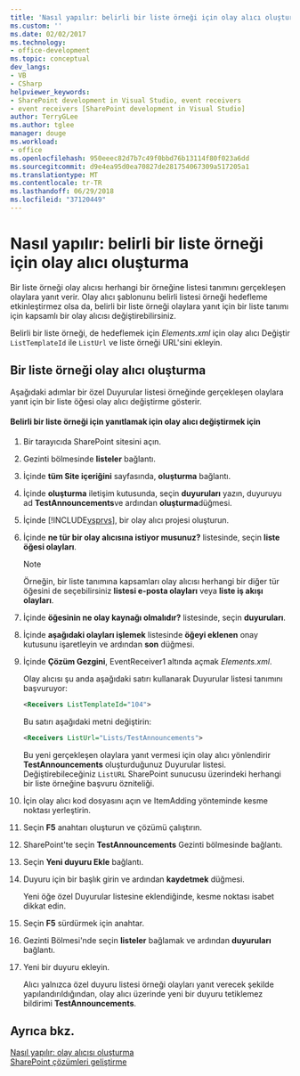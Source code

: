```yaml
---
title: 'Nasıl yapılır: belirli bir liste örneği için olay alıcı oluşturma | Microsoft Docs'
ms.custom: ''
ms.date: 02/02/2017
ms.technology:
- office-development
ms.topic: conceptual
dev_langs:
- VB
- CSharp
helpviewer_keywords:
- SharePoint development in Visual Studio, event receivers
- event receivers [SharePoint development in Visual Studio]
author: TerryGLee
ms.author: tglee
manager: douge
ms.workload:
- office
ms.openlocfilehash: 950eeec82d7b7c49f0bbd76b13114f80f023a6dd
ms.sourcegitcommit: d9e4ea95d0ea70827de281754067309a517205a1
ms.translationtype: MT
ms.contentlocale: tr-TR
ms.lasthandoff: 06/29/2018
ms.locfileid: "37120449"
---
```

# <a name="how-to-create-an-event-receiver-for-a-specific-list-instance"></a>Nasıl yapılır: belirli bir liste örneği için olay alıcı oluşturma
  Bir liste örneği olay alıcısı herhangi bir örneğine listesi tanımını gerçekleşen olaylara yanıt verir. Olay alıcı şablonunu belirli listesi örneği hedefleme etkinleştirmez olsa da, belirli bir liste örneği olaylara yanıt için bir liste tanımı için kapsamlı bir olay alıcısı değiştirebilirsiniz.  
  
 Belirli bir liste örneği, de hedeflemek için *Elements.xml* için olay alıcı Değiştir `ListTemplateId` ile `ListUrl` ve liste örneği URL'sini ekleyin.  
  
## <a name="create-a-list-instance-event-receiver"></a>Bir liste örneği olay alıcı oluşturma  
 Aşağıdaki adımlar bir özel Duyurular listesi örneğinde gerçekleşen olaylara yanıt için bir liste öğesi olay alıcı değiştirme gösterir.  
  
#### <a name="to-modify-an-event-receiver-to-respond-to-a-specific-list-instance"></a>Belirli bir liste örneği için yanıtlamak için olay alıcı değiştirmek için  
  
1.  Bir tarayıcıda SharePoint sitesini açın.  
  
2.  Gezinti bölmesinde **listeler** bağlantı.  
  
3.  İçinde **tüm Site içeriğini** sayfasında, **oluşturma** bağlantı.  
  
4.  İçinde **oluşturma** iletişim kutusunda, seçin **duyuruları** yazın, duyuruyu ad **TestAnnouncements**ve ardından **oluşturma**düğmesi.  
  
5.  İçinde [!INCLUDE[vsprvs](../sharepoint/includes/vsprvs-md.md)], bir olay alıcı projesi oluşturun.  
  
6.  İçinde **ne tür bir olay alıcısına istiyor musunuz?** listesinde, seçin **liste öğesi olayları**.  
  
    > [!NOTE]  
    >  Örneğin, bir liste tanımına kapsamları olay alıcısı herhangi bir diğer tür öğesini de seçebilirsiniz **listesi e-posta olayları** veya **liste iş akışı olayları**.  
  
7.  İçinde **öğesinin ne olay kaynağı olmalıdır?** listesinde, seçin **duyuruları**.  
  
8.  İçinde **aşağıdaki olayları işlemek** listesinde **öğeyi eklenen** onay kutusunu işaretleyin ve ardından **son** düğmesi.  
  
9. İçinde **Çözüm Gezgini**, EventReceiver1 altında açmak *Elements.xml*.  
  
     Olay alıcısı şu anda aşağıdaki satırı kullanarak Duyurular listesi tanımını başvuruyor:  
  
    ```xml  
    <Receivers ListTemplateId="104">  
    ```  
  
     Bu satırı aşağıdaki metni değiştirin:  
  
    ```xml  
    <Receivers ListUrl="Lists/TestAnnouncements">  
    ```  
  
     Bu yeni gerçekleşen olaylara yanıt vermesi için olay alıcı yönlendirir **TestAnnouncements** oluşturduğunuz Duyurular listesi. Değiştirebileceğiniz `ListURL` SharePoint sunucusu üzerindeki herhangi bir liste örneğine başvuru özniteliği.  
  
10. İçin olay alıcı kod dosyasını açın ve ItemAdding yönteminde kesme noktası yerleştirin.  
  
11. Seçin **F5** anahtarı oluşturun ve çözümü çalıştırın.  
  
12. SharePoint'te seçin **TestAnnouncements** Gezinti bölmesinde bağlantı.  
  
13. Seçin **Yeni duyuru Ekle** bağlantı.  
  
14. Duyuru için bir başlık girin ve ardından **kaydetmek** düğmesi.  
  
     Yeni öğe özel Duyurular listesine eklendiğinde, kesme noktası isabet dikkat edin.  
  
15. Seçin **F5** sürdürmek için anahtar.  
  
16. Gezinti Bölmesi'nde seçin **listeler** bağlamak ve ardından **duyuruları** bağlantı.  
  
17. Yeni bir duyuru ekleyin.  
  
     Alıcı yalnızca özel duyuru listesi örneği olayları yanıt verecek şekilde yapılandırıldığından, olay alıcı üzerinde yeni bir duyuru tetiklemez bildirimi **TestAnnouncements**.  
  
## <a name="see-also"></a>Ayrıca bkz.
 [Nasıl yapılır: olay alıcısı oluşturma](../sharepoint/how-to-create-an-event-receiver.md)   
 [SharePoint çözümleri geliştirme](../sharepoint/developing-sharepoint-solutions.md)  
  
